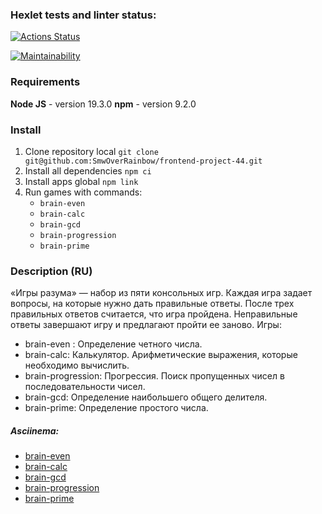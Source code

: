### Hexlet tests and linter status:
[![Actions Status](https://github.com/SmwOverRainbow/frontend-project-44/workflows/hexlet-check/badge.svg)](https://github.com/SmwOverRainbow/frontend-project-44/actions)

[![Maintainability](https://api.codeclimate.com/v1/badges/8fdb71d31f768b70a8fd/maintainability)](https://codeclimate.com/github/SmwOverRainbow/frontend-project-44/maintainability)

### Requirements ###

**Node JS** - version 19.3.0
**npm** - version 9.2.0

### Install ###

1. Clone repository local
`git clone git@github.com:SmwOverRainbow/frontend-project-44.git`
2. Install all dependencies 
`npm ci`
3. Install  apps global
`npm link`
4. Run games with commands: 
    * `brain-even`
    * `brain-calc`
    * `brain-gcd`
    * `brain-progression`
    * `brain-prime`

### Description (RU) ###     

«Игры разума» — набор из пяти консольных игр. Каждая игра задает вопросы, на которые нужно дать правильные ответы. После трех правильных ответов считается, что игра пройдена. Неправильные ответы завершают игру и предлагают пройти ее заново. Игры:

* brain-even : Определение четного числа.
* brain-calc: Калькулятор. Арифметические выражения, которые необходимо вычислить.
* brain-progression: Прогрессия. Поиск пропущенных чисел в последовательности чисел.
* brain-gcd: Определение наибольшего общего делителя.
* brain-prime: Определение простого числа.

##### Asciinema: #####
* [brain-even](https://asciinema.org/a/cwIgsHhfxTlPR5Sknaj8Whlut)
* [brain-calc](https://asciinema.org/a/oKRIvaNUZ6ct80QJl9xN7v5Vo)
* [brain-gcd](https://asciinema.org/a/5mfqXgi3l4BL76rsVzvHgTDUj)
* [brain-progression](https://asciinema.org/a/pvy3s5TyaG5xDSCAH0bpJfAEn)
* [brain-prime](https://asciinema.org/a/ChRCzP0Sm5nke7I6iGJ61H1Jl)